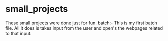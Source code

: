 # small_projects
These small projects were done just for fun.
batch:- This is my first batch file. All it does is takes input from the user and open's the webpages related to that input.

